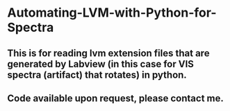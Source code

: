 # Automating-LVM-with-Python-for-Spectra
## This is for reading lvm extension files that are generated by Labview (in this case for VIS spectra (artifact) that rotates) in python.
## Code available upon request, please contact me.
